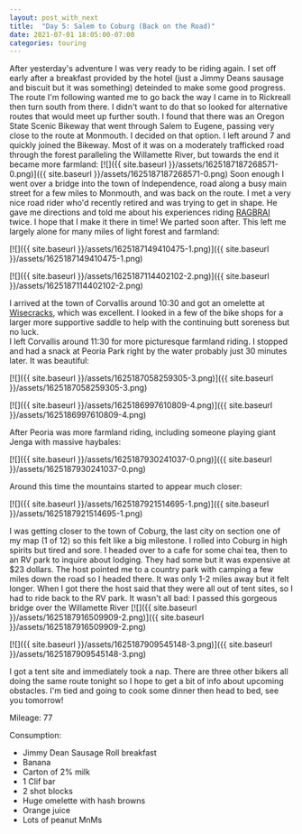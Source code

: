 ```yaml
---
layout: post_with_next
title:  "Day 5: Salem to Coburg (Back on the Road)"
date: 2021-07-01 18:05:00-07:00
categories: touring
---
```

After yesterday's adventure I was very ready to be riding again. I set off early after a breakfast provided by the hotel (just a Jimmy Deans sausage and biscuit but it was something) deteinded to make some good progress. The route I'm following wanted me to go back the way I came in to Rickreall then turn south from there. I didn't want to do that so looked for alternative routes that would meet up further south. I found that there was an Oregon State Scenic Bikeway that went through Salem to Eugene, passing very close to the route at Monmouth. I decided on that option. I left around 7 and quickly joined the Bikeway. Most of it was on a moderately trafficked road through the forest paralleling the Willamette River, but towards the end it became more farmland:
[![]({{ site.baseurl }}/assets/1625187187268571-0.png)]({{ site.baseurl }}/assets/1625187187268571-0.png)
Soon enough I went over a bridge into the town of Independence, road along a busy main street for a few miles to Monmouth, and was back on the route. I met a very nice road rider who'd recently retired and was trying to get in shape. He gave me directions and told me about his experiences riding [RAGBRAI](https://ragbrai.com/) twice. I hope that I make it there in time! We parted soon after. This left me largely alone for many miles of light forest and farmland:  

[![]({{ site.baseurl }}/assets/1625187149410475-1.png)]({{ site.baseurl }}/assets/1625187149410475-1.png)

[![]({{ site.baseurl }}/assets/1625187114402102-2.png)]({{ site.baseurl }}/assets/1625187114402102-2.png)
  
I arrived at the town of Corvallis around 10:30 and got an omelette at [Wisecracks](https://wisecrackscafe.com/), which was excellent. I looked in a few of the bike shops for a larger more supportive saddle to help with the continuing butt soreness but no luck.  
I left Corvallis around 11:30 for more picturesque farmland riding. I stopped and had a snack at Peoria Park right by the water probably just 30 minutes later. It was beautiful:  

[![]({{ site.baseurl }}/assets/1625187058259305-3.png)]({{ site.baseurl }}/assets/1625187058259305-3.png)

[![]({{ site.baseurl }}/assets/1625186997610809-4.png)]({{ site.baseurl }}/assets/1625186997610809-4.png)
  
After Peoria was more farmland riding, including someone playing giant Jenga with massive haybales:  

[![]({{ site.baseurl }}/assets/1625187930241037-0.png)]({{ site.baseurl }}/assets/1625187930241037-0.png)
  
Around this time the mountains started to appear much closer:  

[![]({{ site.baseurl }}/assets/1625187921514695-1.png)]({{ site.baseurl }}/assets/1625187921514695-1.png)
  
I was getting closer to the town of Coburg, the last city on section one of my map (1 of 12) so this felt like a big milestone. I rolled into Coburg in high spirits but tired and sore. I headed over to a cafe for some chai tea, then to an RV park to inquire about lodging. They had some but it was expensive at $23 dollars. The host pointed me to a country park with camping a few miles down the road so I headed there. It was only 1-2 miles away but it felt longer. When I got there the host said that they were all out of tent sites, so I had to ride back to the RV park. It wasn't all bad: I passed this gorgeous bridge over the Willamette River
[![]({{ site.baseurl }}/assets/1625187916509909-2.png)]({{ site.baseurl }}/assets/1625187916509909-2.png)

[![]({{ site.baseurl }}/assets/1625187909545148-3.png)]({{ site.baseurl }}/assets/1625187909545148-3.png)
  
I got a tent site and immediately took a nap. There are three other bikers all doing the same route tonight so I hope to get a bit of info about upcoming obstacles. I'm tied and going to cook some dinner then head to bed, see you tomorrow!  


Mileage: 77

Consumption:

* Jimmy Dean Sausage Roll breakfast
* Banana
* Carton of 2% milk
* 1 Clif bar
* 2 shot blocks
* Huge omelette with hash browns
* Orange juice
* Lots of peanut MnMs
